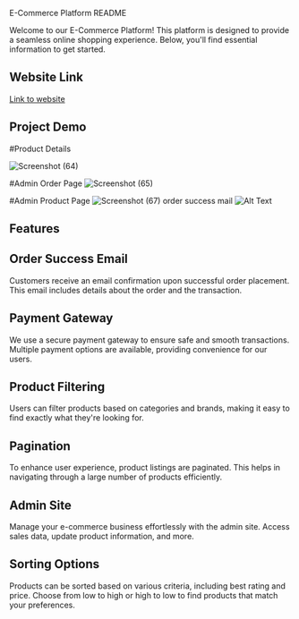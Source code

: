 E-Commerce Platform README

Welcome to our E-Commerce Platform! This platform is designed to provide a seamless online shopping experience. Below, you'll find essential information to get started.
## Website Link

<div>
  <a href="https://ecommerce-backend-mv7bn868s-abhinavsengithubs-projects.vercel.app/login">Link to website</a>
</div>

## Project Demo  

#Product Details

![Screenshot (64)](https://github.com/AbhinavSenGitHub/EcommerceFinal/assets/112618498/f89f12da-7d06-45cc-b11a-7f32faeb0944)

#Admin Order Page
![Screenshot (65)](https://github.com/AbhinavSenGitHub/EcommerceFinal/assets/112618498/898f36bf-abb4-4d2d-b1c2-b24d3b827ca2)

#Admin Product Page 
![Screenshot (67)](https://github.com/AbhinavSenGitHub/EcommerceFinal/assets/112618498/231fb0d0-7883-45da-bfef-435aa667ec33)
order success mail
![Alt Text](https://github.com/AbhinavSenGitHub/EcommerceFinal/assets/112618498/192edd4f-f7c1-4c73-841c-bd275c735cf9)

## Features

## Order Success Email
Customers receive an email confirmation upon successful order placement. This email includes details about the order and the transaction.

## Payment Gateway
We use a secure payment gateway to ensure safe and smooth transactions. Multiple payment options are available, providing convenience for our users.

## Product Filtering
Users can filter products based on categories and brands, making it easy to find exactly what they're looking for.

## Pagination
To enhance user experience, product listings are paginated. This helps in navigating through a large number of products efficiently.

## Admin Site
Manage your e-commerce business effortlessly with the admin site. Access sales data, update product information, and more.

## Sorting Options
Products can be sorted based on various criteria, including best rating and price. Choose from low to high or high to low to find products that match your preferences.
